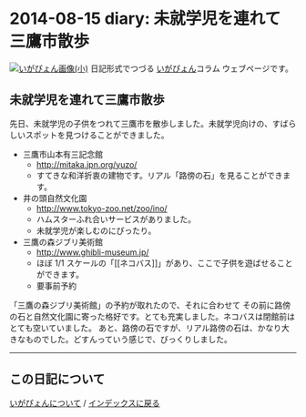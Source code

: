 2014-08-15 diary: 未就学児を連れて三鷹市散歩
=====================================================================================================
[![いがぴょん画像(小)](https://igapyon.github.io/diary/images/iga200306s.jpg "いがぴょん")](https://igapyon.github.io/diary/memo/memoigapyon.html) 日記形式でつづる [いがぴょん](https://igapyon.github.io/diary/memo/memoigapyon.html)コラム ウェブページです。

## 未就学児を連れて三鷹市散歩

先日、未就学児の子供をつれて三鷹市を散歩しました。未就学児向けの、すばらしいスポットを見つけることができました。

* 三鷹市山本有三記念館
  * http://mitaka.jpn.org/yuzo/
  * すてきな和洋折衷の建物です。リアル「路傍の石」を見ることができます。
* 井の頭自然文化園
  * http://www.tokyo-zoo.net/zoo/ino/
  * ハムスターふれ合いサービスがありました。
  * 未就学児が楽しむのにぴったり。
* 三鷹の森ジブリ美術館
  * http://www.ghibli-museum.jp/
  * ほぼ 1/1 スケールの「[[ネコバス]]」があり、ここで子供を遊ばせることができます。
  * 要事前予約

「三鷹の森ジブリ美術館」の予約が取れたので、それに合わせて その前に路傍の石と自然文化園に寄った格好です。とても充実しました。ネコバスは閉館前は とても空いていました。
あと、路傍の石ですが、リアル路傍の石は、かなり大きなものでした。どすんっていう感じで、びっくりしました。



----------------------------------------------------------------------------------------------------

## この日記について
[いがぴょんについて](https://igapyon.github.io/diary/memo/memoigapyon.html) / [インデックスに戻る](https://igapyon.github.io/diary/idxall.html)
